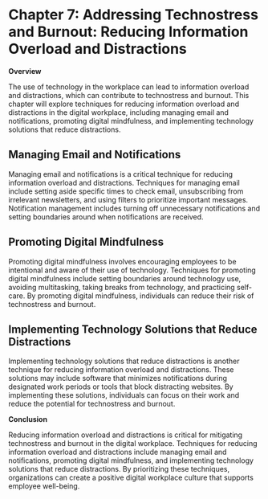 Chapter 7: Addressing Technostress and Burnout: Reducing Information Overload and Distractions
==============================================================================================

**Overview**

The use of technology in the workplace can lead to information overload and distractions, which can contribute to technostress and burnout. This chapter will explore techniques for reducing information overload and distractions in the digital workplace, including managing email and notifications, promoting digital mindfulness, and implementing technology solutions that reduce distractions.

Managing Email and Notifications
--------------------------------

Managing email and notifications is a critical technique for reducing information overload and distractions. Techniques for managing email include setting aside specific times to check email, unsubscribing from irrelevant newsletters, and using filters to prioritize important messages. Notification management includes turning off unnecessary notifications and setting boundaries around when notifications are received.

Promoting Digital Mindfulness
-----------------------------

Promoting digital mindfulness involves encouraging employees to be intentional and aware of their use of technology. Techniques for promoting digital mindfulness include setting boundaries around technology use, avoiding multitasking, taking breaks from technology, and practicing self-care. By promoting digital mindfulness, individuals can reduce their risk of technostress and burnout.

Implementing Technology Solutions that Reduce Distractions
----------------------------------------------------------

Implementing technology solutions that reduce distractions is another technique for reducing information overload and distractions. These solutions may include software that minimizes notifications during designated work periods or tools that block distracting websites. By implementing these solutions, individuals can focus on their work and reduce the potential for technostress and burnout.

**Conclusion**

Reducing information overload and distractions is critical for mitigating technostress and burnout in the digital workplace. Techniques for reducing information overload and distractions include managing email and notifications, promoting digital mindfulness, and implementing technology solutions that reduce distractions. By prioritizing these techniques, organizations can create a positive digital workplace culture that supports employee well-being.
